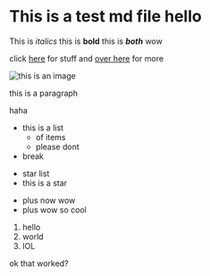 # This is a test md file hello

This is *italics* this is **bold** this is ***both*** wow

click [here](http) for stuff and [over here](http12 "my title") for more

![this is an image](httpsomething)

this is a paragraph

haha

- this is a list
    - of items
    - please dont
- break 


* star list
* this is a star

+ plus now wow
+ plus wow so cool

1. hello
2. world
3. lOL


ok that worked?
